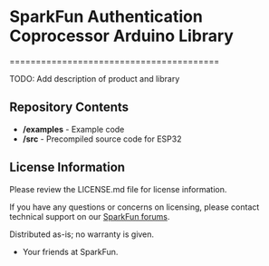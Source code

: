 # SparkFun Authentication Coprocessor Arduino Library
========================================

TODO: Add description of product and library

Repository Contents
-------------------

* **/examples** - Example code 
* **/src** - Precompiled source code for ESP32

License Information
-------------------

Please review the LICENSE.md file for license information. 

If you have any questions or concerns on licensing, please contact technical support on our [SparkFun forums](https://forum.sparkfun.com/viewforum.php?f=152).

Distributed as-is; no warranty is given.

- Your friends at SparkFun.

